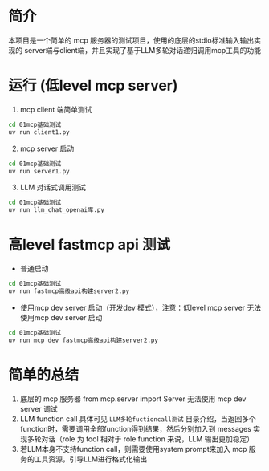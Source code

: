 # 简介
本项目是一个简单的 mcp 服务器的测试项目，使用的底层的stdio标准输入输出实现的 server端与client端，并且实现了基于LLM多轮对话递归调用mcp工具的功能




# 运行 (低level mcp server)
1. mcp client 端简单测试
```bash
cd 01mcp基础测试 
uv run client1.py
```

2. mcp server 启动
```bash
cd 01mcp基础测试 
uv run server1.py
```

3. LLM 对话式调用测试
```bash
cd 01mcp基础测试
uv run llm_chat_openai库.py
```



# 高level fastmcp api 测试
- 普通启动
```bash
cd 01mcp基础测试 
uv run fastmcp高级api构建server2.py
```


- 使用mcp dev server 启动（开发dev 模式），注意：低level mcp server 无法使用mcp dev server 启动
```bash
cd 01mcp基础测试
uv run mcp dev fastmcp高级api构建server2.py
```






# 简单的总结
1. 底层的 mcp 服务器 from mcp.server import Server 无法使用 mcp dev server 调试
2. LLM function call 具体可见 `LLM多轮fuctioncall测试` 目录介绍，当返回多个function时，需要调用全部function得到结果，然后分别加入到 messages 实现多轮对话（role 为 tool 相对于 role function 来说，LLM 输出更加稳定）
3. 若LLM本身不支持function call，则需要使用system prompt来加入 mcp 服务的工具资源，引导LLM进行格式化输出